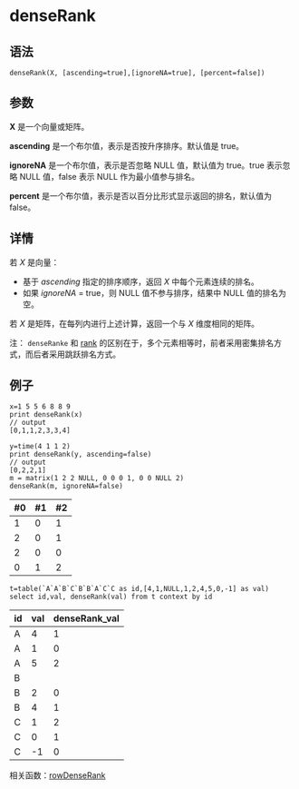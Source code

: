 # denseRank

## 语法

`denseRank(X, [ascending=true],[ignoreNA=true], [percent=false])`

## 参数

**X** 是一个向量或矩阵。

**ascending** 是一个布尔值，表示是否按升序排序。默认值是 true。

**ignoreNA** 是一个布尔值，表示是否忽略 NULL 值，默认值为 true。true 表示忽略 NULL 值，false 表示 NULL
作为最小值参与排名。

**percent** 是一个布尔值，表示是否以百分比形式显示返回的排名，默认值为 false。

## 详情

若 *X* 是向量：

* 基于 *ascending* 指定的排序顺序，返回 *X* 中每个元素连续的排名。
* 如果 *ignoreNA* = true，则 NULL 值不参与排序，结果中 NULL 值的排名为空。

若 *X* 是矩阵，在每列内进行上述计算，返回一个与 *X* 维度相同的矩阵。

注： `denseRanke` 和 [rank](../r/rank.html)
的区别在于，多个元素相等时，前者采用密集排名方式，而后者采用跳跃排名方式。

## 例子

```
x=1 5 5 6 8 8 9
print denseRank(x)
// output
[0,1,1,2,3,3,4]

y=time(4 1 1 2)
print denseRank(y, ascending=false)
// output
[0,2,2,1]
m = matrix(1 2 2 NULL, 0 0 0 1, 0 0 NULL 2)
denseRank(m, ignoreNA=false)
```

| #0 | #1 | #2 |
| --- | --- | --- |
| 1 | 0 | 1 |
| 2 | 0 | 1 |
| 2 | 0 | 0 |
| 0 | 1 | 2 |

```
t=table(`A`A`B`C`B`B`A`C`C as id,[4,1,NULL,1,2,4,5,0,-1] as val)
select id,val, denseRank(val) from t context by id
```

| id | val | denseRank\_val |
| --- | --- | --- |
| A | 4 | 1 |
| A | 1 | 0 |
| A | 5 | 2 |
| B |  |  |
| B | 2 | 0 |
| B | 4 | 1 |
| C | 1 | 2 |
| C | 0 | 1 |
| C | -1 | 0 |

相关函数：[rowDenseRank](../r/rowDenseRank.html)

